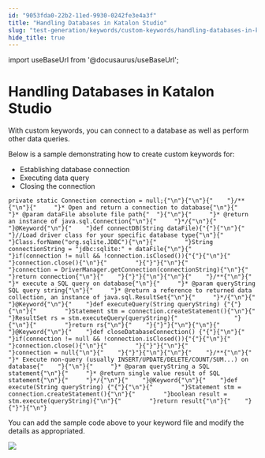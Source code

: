 ```yaml
---
id: "9053fda0-22b2-11ed-9930-0242fe3e4a3f"
title: "Handling Databases in Katalon Studio"
slug: "test-generation/keywords/custom-keywords/handling-databases-in-katalon-studio"
hide_title: true
---
```

import useBaseUrl from '@docusaurus/useBaseUrl';


# <a id="id" class="anchor_top_offset"/><a id="ariaid-title1" class="anchor_top_offset"/>Handling Databases in <span xmlns="http://www.w3.org/1999/xhtml" className="ph">Katalon Studio</span> 

<p xmlns="http://www.w3.org/1999/xhtml" className="p">With custom keywords, you can connect to a database as well as   perform other data queries. </p> 
<p xmlns="http://www.w3.org/1999/xhtml" className="p">Below is a sample demonstrating how to create custom keywords   for:</p> 
<ul xmlns="http://www.w3.org/1999/xhtml" className="ul"><li className="li">Establishing database connection</li><li className="li">Executing data query</li><li className="li">Closing the connection</li></ul> 
<pre xmlns="http://www.w3.org/1999/xhtml" className="pre codeblock"><code>private static Connection connection = null;{"\n"}{"\n"}{"    "}/**{"\n"}{"     "}* Open and return a connection to database{"\n"}{"     "}* @param dataFile absolute file path{"  "}{"\n"}{"     "}* @return an instance of java.sql.Connection{"\n"}{"     "}*/{"\n"}{"    "}@Keyword{"\n"}{"    "}def connectDB(String dataFile){"{"}{"\n"}{"        "}//Load driver class for your specific database type{"\n"}{"        "}Class.forName("org.sqlite.JDBC"){"\n"}{"        "}String connectionString = "jdbc:sqlite:" + dataFile{"\n"}{"        "}if(connection != null &amp;&amp; !connection.isClosed()){"{"}{"\n"}{"            "}connection.close(){"\n"}{"        "}{"}"}{"\n"}{"        "}connection = DriverManager.getConnection(connectionString){"\n"}{"        "}return connection{"\n"}{"    "}{"}"}{"\n"}{"\n"}{"    "}/**{"\n"}{"     "}* execute a SQL query on database{"\n"}{"     "}* @param queryString SQL query string{"\n"}{"     "}* @return a reference to returned data collection, an instance of java.sql.ResultSet{"\n"}{"     "}*/{"\n"}{"    "}@Keyword{"\n"}{"    "}def executeQuery(String queryString) {"{"}{"\n"}{"        "}Statement stm = connection.createStatement(){"\n"}{"        "}ResultSet rs = stm.executeQuery(queryString){"                "}{"\n"}{"        "}return rs{"\n"}{"    "}{"}"}{"\n"}{"\n"}{"    "}@Keyword{"\n"}{"    "}def closeDatabaseConnection() {"{"}{"\n"}{"        "}if(connection != null &amp;&amp; !connection.isClosed()){"{"}{"\n"}{"            "}connection.close(){"\n"}{"        "}{"}"}{"\n"}{"        "}connection = null{"\n"}{"    "}{"}"}{"\n"}{"\n"}{"    "}/**{"\n"}{"     "}* Execute non-query (usually INSERT/UPDATE/DELETE/COUNT/SUM...) on database{"    "}{"\n"}{"     "}* @param queryString a SQL statement{"\n"}{"     "}* @return single value result of SQL statement{"\n"}{"     "}*/{"\n"}{"    "}@Keyword{"\n"}{"    "}def execute(String queryString) {"{"}{"\n"}{"        "}Statement stm = connection.createStatement(){"\n"}{"        "}boolean result = stm.execute(queryString){"\n"}{"        "}return result{"\n"}{"    "}{"}"}{"\n"}</code></pre> 
<p xmlns="http://www.w3.org/1999/xhtml" className="p">You can add the sample code above to your keyword file and   modify the details as appropriated. </p> 
<p xmlns="http://www.w3.org/1999/xhtml" className="p">   <img className="image" src={useBaseUrl("https://github.com/katalon-studio/docs-images/raw/master/katalon-studio/docs/handling-databases/image2017-2-24-113A383A14.png")} width={600} /><br /><br /> </p> 
